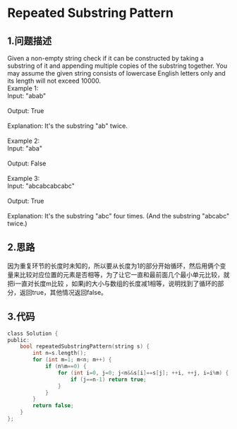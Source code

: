 Repeated Substring Pattern
===

1.问题描述
----

Given a non-empty string check if it can be constructed by taking a substring of it and appending multiple copies of the substring together. You may assume the given string consists of lowercase English letters only and its length will not exceed 10000.<br> 
Example 1:<br>
Input: "abab"<br>
<br>
Output: True<br>
<br>
Explanation: It's the substring "ab" twice.<br>
<br>
Example 2:<br>
Input: "aba"<br>
<br>
Output: False<br>
<br>
Example 3:<br>
Input: "abcabcabcabc"<br>
<br>
Output: True<br>
<br>
Explanation: It's the substring "abc" four times. (And the substring "abcabc" twice.)<br>

2.思路
----

因为重复环节的长度时未知的，所以要从长度为1的部分开始循环，然后用俩个变量来比较对应位置的元素是否相等，为了让它一直和最前面几个最小单元比较，就把i一直对长度m比较
，如果j的大小与数组的长度减1相等，说明找到了循环的部分，返回true，其他情况返回false。

3.代码
---

```c
class Solution {
public:
    bool repeatedSubstringPattern(string s) {
        int n=s.length();
        for (int m=1; m<n; m++) {
            if (n%m==0) {
                for (int i=0, j=0; j<n&&s[i]==s[j]; ++i, ++j, i=i%m) {
                    if (j==n-1) return true;
                }
            }
        }
        return false;
    }
};
```
